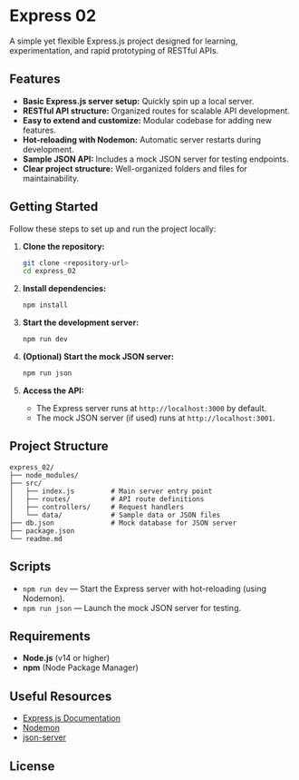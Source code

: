 # Express 02

A simple yet flexible Express.js project designed for learning, experimentation, and rapid prototyping of RESTful APIs.

## Features

- **Basic Express.js server setup:** Quickly spin up a local server.
- **RESTful API structure:** Organized routes for scalable API development.
- **Easy to extend and customize:** Modular codebase for adding new features.
- **Hot-reloading with Nodemon:** Automatic server restarts during development.
- **Sample JSON API:** Includes a mock JSON server for testing endpoints.
- **Clear project structure:** Well-organized folders and files for maintainability.

## Getting Started

Follow these steps to set up and run the project locally:

1. **Clone the repository:**

   ```bash
   git clone <repository-url>
   cd express_02
   ```

2. **Install dependencies:**

   ```bash
   npm install
   ```

3. **Start the development server:**

   ```bash
   npm run dev
   ```

4. **(Optional) Start the mock JSON server:**

   ```bash
   npm run json
   ```

5. **Access the API:**
   - The Express server runs at `http://localhost:3000` by default.
   - The mock JSON server (if used) runs at `http://localhost:3001`.

## Project Structure

```
express_02/
├── node_modules/
├── src/
│   ├── index.js         # Main server entry point
│   ├── routes/          # API route definitions
│   ├── controllers/     # Request handlers
│   └── data/            # Sample data or JSON files
├── db.json              # Mock database for JSON server
├── package.json
└── readme.md
```

## Scripts

- `npm run dev` — Start the Express server with hot-reloading (using Nodemon).
- `npm run json` — Launch the mock JSON server for testing.

## Requirements

- **Node.js** (v14 or higher)
- **npm** (Node Package Manager)

## Useful Resources

- [Express.js Documentation](https://expressjs.com/)
- [Nodemon](https://nodemon.io/)
- [json-server](https://github.com/typicode/json-server)

## License

<!-- MIT — Feel free to use, modify, and distribute this project. -->
